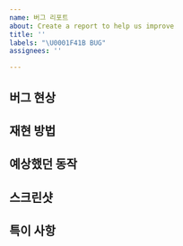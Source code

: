 ```yaml
---
name: 버그 리포트
about: Create a report to help us improve
title: ''
labels: "\U0001F41B BUG"
assignees: ''

---
```


## 버그 현상


## 재현 방법


## 예상했던 동작


## 스크린샷


## 특이 사항
